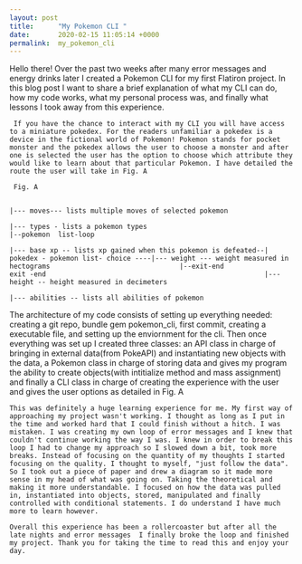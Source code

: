 ```yaml
---
layout: post
title:      "My Pokemon CLI "
date:       2020-02-15 11:05:14 +0000
permalink:  my_pokemon_cli
---
```



   Hello there! Over the past two weeks after many error messages and energy drinks later I created a Pokemon CLI for my first Flatiron project. In this blog post I want to share a brief explanation of what my CLI can do, how my code works, what my personal process was, and finally what lessons I took away from this experience.
	 
	 If you have the chance to interact with my CLI you will have access to a miniature pokedex. For the readers unfamiliar a pokedex is a device in the fictional world of Pokemon! Pokemon stands for pocket monster and the pokedex allows the user to choose a monster and after one is selected the user has the option to choose which attribute they would like to learn about that particular Pokemon. I have detailed the route the user will take in Fig. A
	 
	 Fig. A 
	 
```
                                                                        |--- moves--- lists multiple moves of selected pokemon
                                                                        |--- types - lists a pokemon types                                                          |--pokemon  list-loop
                                                                        |--- base xp -- lists xp gained when this pokemon is defeated--|
pokedex - pokemon list- choice ----|--- weight --- weight measured in hectograms                                |--exit-end  
exit -end                                                      |--- height -- height measured in decimeters
                                                                        |--- abilities -- lists all abilities of pokemon
```  

  The architecture of my code consists of setting up everything needed: creating a git repo, bundle gem pokemon_cli, first commit, creating a executable file, and setting up the enviornment for the cli. Then once everything was set up I created three classes: an API class in charge of bringing in external data(from PokeAPI) and instantiating new objects with the data, a Pokemon class in charge of storing data and gives my program the ability to create objects(with intitialize method and mass assignment) and finally a CLI class in charge of creating the experience with the user and gives the user options as detailed in Fig. A
	
	This was definitely a huge learning experience for me. My first way of approaching my project wasn't working. I thought as long as I put in the time and worked hard that I could finish without a hitch. I was mistaken. I was creating my own loop of error messages and I knew that couldn't continue working the way I was. I knew in order to break this loop I had to change my approach so I slowed down a bit, took more breaks. Instead of focusing on the quantity of my thoughts I started focusing on the quality. I thought to myself, "just follow the data". So I took out a piece of paper and drew a diagram so it made more sense in my head of what was going on. Taking the theoretical and making it more understandable. I focused on how the data was pulled in, instantiated into objects, stored, manipulated and finally controlled with conditional statements. I do understand I have much more to learn however.
	
	Overall this experience has been a rollercoaster but after all the late nights and error messages  I finally broke the loop and finished my project. Thank you for taking the time to read this and enjoy your day.

	 
	 

